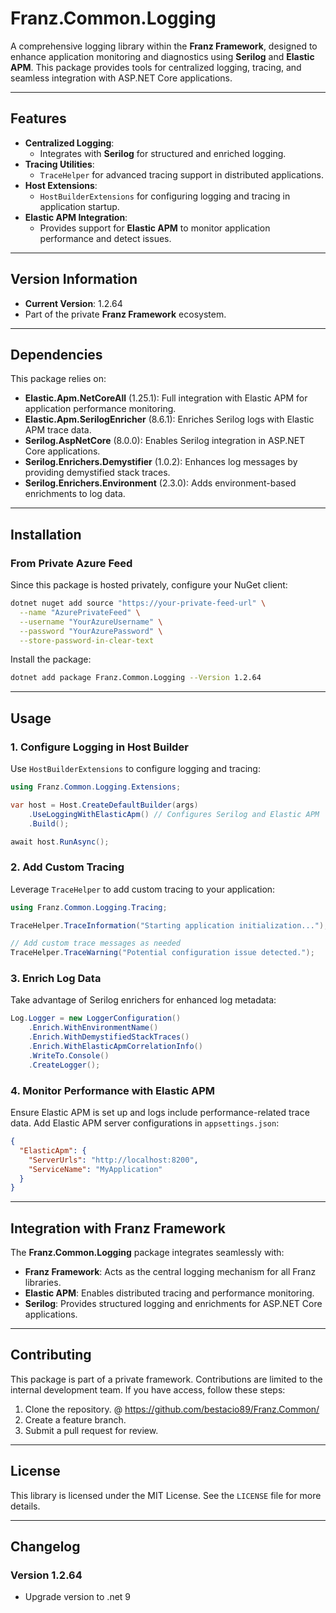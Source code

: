 ﻿# **Franz.Common.Logging**

A comprehensive logging library within the **Franz Framework**, designed to enhance application monitoring and diagnostics using **Serilog** and **Elastic APM**. This package provides tools for centralized logging, tracing, and seamless integration with ASP.NET Core applications.

---

## **Features**

- **Centralized Logging**:
  - Integrates with **Serilog** for structured and enriched logging.
- **Tracing Utilities**:
  - `TraceHelper` for advanced tracing support in distributed applications.
- **Host Extensions**:
  - `HostBuilderExtensions` for configuring logging and tracing in application startup.
- **Elastic APM Integration**:
  - Provides support for **Elastic APM** to monitor application performance and detect issues.

---

## **Version Information**

- **Current Version**: 1.2.64
- Part of the private **Franz Framework** ecosystem.

---

## **Dependencies**

This package relies on:
- **Elastic.Apm.NetCoreAll** (1.25.1): Full integration with Elastic APM for application performance monitoring.
- **Elastic.Apm.SerilogEnricher** (8.6.1): Enriches Serilog logs with Elastic APM trace data.
- **Serilog.AspNetCore** (8.0.0): Enables Serilog integration in ASP.NET Core applications.
- **Serilog.Enrichers.Demystifier** (1.0.2): Enhances log messages by providing demystified stack traces.
- **Serilog.Enrichers.Environment** (2.3.0): Adds environment-based enrichments to log data.

---

## **Installation**

### **From Private Azure Feed**
Since this package is hosted privately, configure your NuGet client:

```bash
dotnet nuget add source "https://your-private-feed-url" \
  --name "AzurePrivateFeed" \
  --username "YourAzureUsername" \
  --password "YourAzurePassword" \
  --store-password-in-clear-text
```

Install the package:

```bash
dotnet add package Franz.Common.Logging --Version 1.2.64
```

---

## **Usage**

### **1. Configure Logging in Host Builder**

Use `HostBuilderExtensions` to configure logging and tracing:

```csharp
using Franz.Common.Logging.Extensions;

var host = Host.CreateDefaultBuilder(args)
    .UseLoggingWithElasticApm() // Configures Serilog and Elastic APM
    .Build();

await host.RunAsync();
```

### **2. Add Custom Tracing**

Leverage `TraceHelper` to add custom tracing to your application:

```csharp
using Franz.Common.Logging.Tracing;

TraceHelper.TraceInformation("Starting application initialization...");

// Add custom trace messages as needed
TraceHelper.TraceWarning("Potential configuration issue detected.");
```

### **3. Enrich Log Data**

Take advantage of Serilog enrichers for enhanced log metadata:

```csharp
Log.Logger = new LoggerConfiguration()
    .Enrich.WithEnvironmentName()
    .Enrich.WithDemystifiedStackTraces()
    .Enrich.WithElasticApmCorrelationInfo()
    .WriteTo.Console()
    .CreateLogger();
```

### **4. Monitor Performance with Elastic APM**

Ensure Elastic APM is set up and logs include performance-related trace data. Add Elastic APM server configurations in `appsettings.json`:

```json
{
  "ElasticApm": {
    "ServerUrls": "http://localhost:8200",
    "ServiceName": "MyApplication"
  }
}
```

---

## **Integration with Franz Framework**

The **Franz.Common.Logging** package integrates seamlessly with:
- **Franz Framework**: Acts as the central logging mechanism for all Franz libraries.
- **Elastic APM**: Enables distributed tracing and performance monitoring.
- **Serilog**: Provides structured logging and enrichments for ASP.NET Core applications.

---

## **Contributing**

This package is part of a private framework. Contributions are limited to the internal development team. If you have access, follow these steps:
1. Clone the repository. @ https://github.com/bestacio89/Franz.Common/
2. Create a feature branch.
3. Submit a pull request for review.

---

## **License**

This library is licensed under the MIT License. See the `LICENSE` file for more details.

---

## **Changelog**

### Version 1.2.64
- Upgrade version to .net 9

